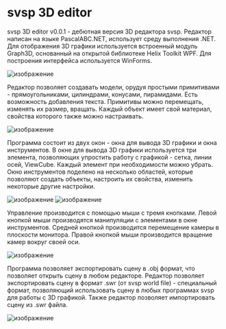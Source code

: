 # svsp 3D editor

svsp 3D editor v0.0.1 - дебютная версия 3D редактора svsp. Редактор написан на языке PascalABC.NET, использует среду выполнения .NET. Для отображения 3D графики используется встроенный модуль Graph3D, основанный на открытой библиотеке Helix Toolkit WPF. Для построения интерфейса используется WinForms.

![изображение](https://user-images.githubusercontent.com/77344156/204194632-fe6246e6-4864-4b5c-9a37-9c3e489cf308.png)

Редактор позволяет создавать модели, орудуя простыми примитивами - прямоугольниками, цилиндрами, конусами, пирамидами. Есть
возможность добавления текста. Примитивы можно перемещать, изменять их размер, вращать. Каждый объект имеет свой материал,
свойства которого также можно настраивать.

![изображение](https://user-images.githubusercontent.com/77344156/204194969-a956532b-8df2-420f-9be9-bdd9f6aec60f.png)

Программа состоит из двух окон - окна для вывода 3D графики и окна инструментов. В окне для вывода 3D графики используется три
элемента, позволяющих упростить работу с графикой - сетка, линии осей, ViewCube. Каждый элемент при необходимости можно убрать. Окно инструментов поделено на несколько областей, которые позволяют создать объекты, настроить их свойства, изменить некоторые другие настройки.

![изображение](https://user-images.githubusercontent.com/77344156/204195396-92260c5c-f4a9-4f9e-b67e-1330341e9e50.png)
![изображение](https://user-images.githubusercontent.com/77344156/204195240-0d07c019-a6a2-433c-9f5e-485e43606970.png)

Управление производится с помощью мыши с тремя кнопками. Левой кнопкой мыши производятся манипуляции с элементами в окне инструментов. Средней кнопкой производится перемещение камеры в плоскости монитора. Правой кнопкой мыши производится вращение камер вокруг своей оси.

![изображение](https://user-images.githubusercontent.com/77344156/204195824-48e267ff-2270-4e27-a2e7-224bd07742dc.png)

Программа позволяет экспортировать сцену в .obj формат, что позволяет открыть сцену в любом редакторе. Редактор позволяет экспортировать сцену в формат .swr (от svsp world file) - специальный формат, позволяющий использовать сцену в любых программах svsp для работы с 3D графикой. Также редактор позволяет импортировать сцену из .swr файла.

![изображение](https://user-images.githubusercontent.com/77344156/204196117-01c0bda1-f58c-4d82-b13b-1ab6914d480b.png)

